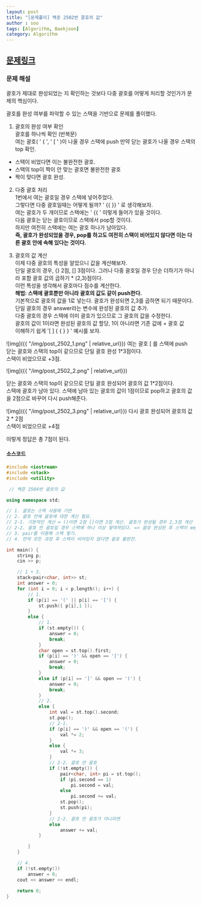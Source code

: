 ```yaml
---
layout: post
title: "[문제풀이] 백준 2502번 괄호의 값"
author : soo
tags: [Algorithm, Baekjoon]
category: Algorithm
---
```




## [문제링크](https://www.acmicpc.net/problem/2504)


### 문제 해설

괄호가 제대로 완성되었는 지 확인하는 것보다 다중 괄호를 어떻게 처리할 것인가가 문제의 핵심이다.

괄호를 완성 여부를 파악할 수 있는 스택을 기반으로 문제를 풀이했다.


1. 괄호의 완성 여부 확인  
괄호를 하나씩 확인 (반복문)  
여는 괄호\( ' \{ ', ' \[ ' )이 나올 경우 스택에 push
만약 닫는 괄호가 나올 경우 스택의 top 확인.
- 스택이 비었다면 이는 불완전한 괄호.
- 스택의 top이 짝이 안 맞는 괄호면 불완전한 괄호
- 짝이 맞다면 괄호 완성.


2. 다중 괄호 처리  
1번에서 여는 괄호일 경우 스택에 넣어주었다.  
그렇다면 다중 괄호일때는 어떻게 될까? ' \{\{ \}\} ' 로 생각해보자.   
여는 괄호가 두 개이므로 스택에는 ' \{\{ ' 이렇게 들어가 있을 것이다.  
다음 괄호는 닫는 괄호이므로 스택에서 pop할 것이다.   
하지만 여전히 스택에는 여는 괄호 하나가 남아있다.   
**즉, 괄호가 완성되었을 경우, pop를 하고도 여전히 스택이 비어있지 않다면 이는 다른 괄호 안에 속해 있다는 것이다.**


3. 괄호의 값 계산  
이제 다중 괄호의 특성을 알았으니 값을 계산해보자.  
단일 괄호의 경우, \{\} 2점, \[\] 3점이다. 그러나 다중 괄호일 경우 단순 더하기가 아니라 포함 괄호 값의 곱하기 * (2,3)점이다.   
이런 특성을 생각해서 괄호마다 점수를 계산한다.  
**해법: 스택에 괄호뿐만 아니라 괄호의 값도 같이 push한다.**  
기본적으로 괄호의 값을 1로 넣는다. 괄호가 완성되면 2,3를 곱하면 되기 때문이다.  
단일 괄호의 경우 answer라는 변수에 완성된 괄호의 값 추가.  
다중 괄호의 경우 스택에 이미 괄호가 있으므로 그 괄호의 값을 수정한다.  
괄호의 값이 1이라면 완성된 괄호의 값 할당, 1이 아니라면 기존 값에 + 괄호 값   
이해하기 쉽게 '\[ \] \{ \{ \} \} ' 예시를 보자.   


![img]({{ "/img/post_2502_1.png" | relative_url}})
여는 괄호 \[ 를 스택에 push  
닫는 괄호와 스택의 top이 같으므로 단일 괄호 완성 1*3점이다.  
스택이 비었으므로 +3점.

![img]({{ "/img/post_2502_2.png" | relative_url}})

닫는 괄호와 스택의 top이 같으므로 단일 괄호 완성되어 괄호의 값 1*2점이다.  
스택에 괄호가 남아 있다. 스택에 남아 있는 괄호의 값이 1점이므로 pop하고 괄호의 값을 2점으로 바꾸어 다시 push해준다.

![img]({{ "/img/post_2502_3.png" | relative_url}})
다시 괄호 완성되어 괄호의 값 2 * 2점  
스택이 비었으므로 +4점

이렇게 정답은 총 7점이 된다.


#### 소스코드

```cpp
#include <iostream>
#include <stack>
#include <utility>

 // 백준 2504번 괄호의 값

using namespace std;

// 1. 괄호는 스택 사용에 기반 
// 2. 괄호 안에 괄호에 대한 계산 필요.
// 2-1. 기본적인 계산 = ()이면 2점 []이면 3점 계산. 괄호가 완성될 경우 2,3점 계산
// 2-2. 괄호 안 괄호일 경우 스택에 하나 이상 쌓여져있다. => 괄호 완성된 후 스택이 empty가 아니라면 완성된 점수 더하기(쌓여져있는 괄호의 점수가 1점이라면 완성된 점수를 할당)
// 3. pair를 이용해 스택 쌓기.
// 4. 만약 모든 과정 후 스택이 비어있지 않다면 괄호 불완전.

int main() {
	string p;
	cin >> p;

	// 1 + 3.
	stack<pair<char, int>> st;
	int answer = 0;
	for (int i = 0; i < p.length(); i++) {
		// 1.
		if (p[i] == '(' || p[i] == '[') {
			st.push({ p[i],1 });
		}
		else {
			// 1.
			if (st.empty()) {
				answer = 0;
				break;
			}
			char open = st.top().first;
			if (p[i] == ')' && open == '[') {
				answer = 0;
				break;
			}
			else if (p[i] == ']' && open == '(') {
				answer = 0;
				break;
			}
			// 2.
			else {
				int val = st.top().second;
				st.pop();
				// 2-1.
				if (p[i] == ')' && open == '(') {
					val *= 2;
				}
				else {
					val *= 3;
				}
				// 2-2. 괄호 안 괄호
				if (!st.empty()) {
					pair<char, int> pi = st.top();
					if (pi.second == 1)
						pi.second = val;
					else
						pi.second += val;
					st.pop();
					st.push(pi);
				}
				// 2-2. 괄호 안 괄호가 아니라면 
				else
					answer += val;
			}

		}
	}

	// 4.
	if (!st.empty())
		answer = 0;
	cout << answer << endl;
	
	return 0;
}
```
<br/><br/><br/>
